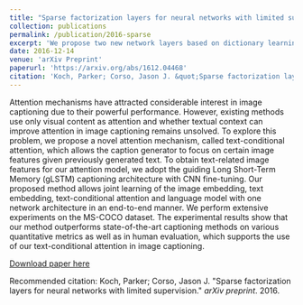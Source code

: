 ```yaml
---
title: "Sparse factorization layers for neural networks with limited supervision"
collection: publications
permalink: /publication/2016-sparse
excerpt: 'We propose two new network layers based on dictionary learning for the purpose of improving network performance in the absence of large-scale labeled data.'
date: 2016-12-14
venue: 'arXiv Preprint'
paperurl: 'https://arxiv.org/abs/1612.04468'
citation: 'Koch, Parker; Corso, Jason J. &quot;Sparse factorization layers for neural networks with limited supervision.&quot; <i>arXiv preprint</i>. 2016.'
---
```

Attention mechanisms have attracted considerable interest in image captioning due to their powerful performance. However, existing methods use only visual content as attention and whether textual context can improve attention in image captioning remains unsolved. To explore this problem, we propose a novel attention mechanism, called text-conditional attention, which allows the caption generator to focus on certain image features given previously generated text. To obtain text-related image features for our attention model, we adopt the guiding Long Short-Term Memory (gLSTM) captioning architecture with CNN fine-tuning. Our proposed method allows joint learning of the image embedding, text embedding, text-conditional attention and language model with one network architecture in an end-to-end manner. We perform extensive experiments on the MS-COCO dataset. The experimental results show that our method outperforms state-of-the-art captioning methods on various quantitative metrics as well as in human evaluation, which supports the use of our text-conditional attention in image captioning.

[Download paper here](http://pakoch.github.io/pdfs/Koch_Corso_2016.pdf)

Recommended citation: Koch, Parker; Corso, Jason J. "Sparse factorization layers for neural networks with limited supervision." <i>arXiv preprint</i>. 2016.